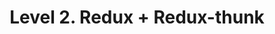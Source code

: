 ---
layout: default
title: Level 2. Redux + Redux-thunk
has_children: false
parent: ClickThePaintings 디버깅 튜토리얼
nav_order: 2
---